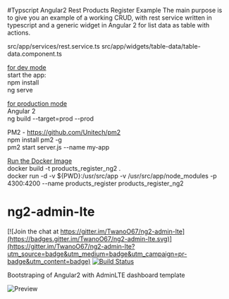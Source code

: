 #Typscript Angular2 Rest Products Register Example
The main purpose is to give you an example of a working CRUD, 
with rest service written in typescript and a generic widget in Angular 2 for 
list data as table with actions.

src/app/services/rest.service.ts
src/app/widgets/table-data/table-data.component.ts

<u>for dev mode</u> <br>
start the app: <br>
npm install <br>
ng serve

<u>for production mode</u><br>
Angular 2 <br>
ng build --target=prod --prod <br>


PM2 - https://github.com/Unitech/pm2 <br>
npm install pm2 -g <br>
pm2 start server.js --name my-app

<u>Run the Docker Image</u><br>
docker build -t products_register_ng2 . <br>
docker run -d -v ${PWD}:/usr/src/app -v /usr/src/app/node_modules -p 4300:4200 --name products_register products_register_ng2



# ng2-admin-lte

[![Join the chat at https://gitter.im/TwanoO67/ng2-admin-lte](https://badges.gitter.im/TwanoO67/ng2-admin-lte.svg)](https://gitter.im/TwanoO67/ng2-admin-lte?utm_source=badge&utm_medium=badge&utm_campaign=pr-badge&utm_content=badge)
[![Build Status](https://travis-ci.org/TwanoO67/ng2-admin-lte.svg?branch=master)](https://travis-ci.org/TwanoO67/ng2-admin-lte)

Bootstraping of Angular2 with AdminLTE dashboard template

![Preview](https://almsaeedstudio.com/img/AdminLTE2.1.png)

